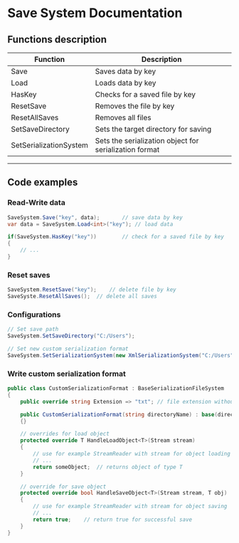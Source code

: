 # Save System Documentation

## Functions description
| Function              	| Description  						|
|---------------------------|-----------------------------------------------------------|
| Save     		    | Saves data by key						|
| Load			    | Loads data by key						|
| HasKey 		    | Сhecks for a saved file by key				|
| ResetSave       	    | Removes the file by key					|
| ResetAllSaves   	    | Removes all files						|
| SetSaveDirectory   	    | Sets the target directory for saving			|
| SetSerializationSystem    | Sets the serialization object for serialization format	|

---
## Code examples
### Read-Write data
```csharp
SaveSystem.Save("key", data);		// save data by key
var data = SaveSystem.Load<int>("key");	// load data

if(SaveSystem.HasKey("key"))		// check for a saved file by key
{
	// ...
}
```
### Reset saves
```csharp
SaveSystem.ResetSave("key");	// delete file by key
SaveSyste.ResetAllSaves();	// delete all saves
```

### Configurations
```csharp
// Set save path
SaveSystem.SetSaveDirectory("C:/Users");

// Set new custom serialization format
SaveSystem.SetSerializationSystem(new XmlSerializationSystem("C:/Users")); 
```

### Write custom serialization format
```csharp
public class CustomSerializationFormat : BaseSerializationFileSystem
{
	public override string Extension => "txt"; // file extension without dot

	public CustomSerializationFormat(string directoryName) : base(directoryName)
	{}

	// overrides for load object
	protected override T HandleLoadObject<T>(Stream stream)
	{
		// use for example StreamReader with stream for object loading
		// ...
		return someObject;	// returns object of type T
	}

	// override for save object
	protected override bool HandleSaveObject<T>(Stream stream, T obj)
	{
		// use for example StreamReader with stream for object saving
		// ...
		return true;	// return true for successful save
	}
}
```
